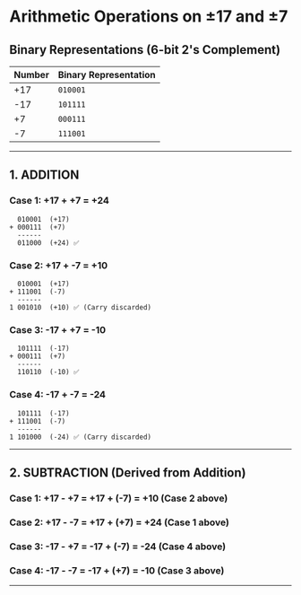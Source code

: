 # Arithmetic Operations on ±17 and ±7
## Binary Representations (6-bit 2's Complement)

| Number | Binary Representation |
|--------|----------------------|
| +17 | `010001` |
| -17 | `101111` |
| +7 | `000111` |
| -7 | `111001` |

---

## 1. ADDITION

### Case 1: +17 + +7 = +24
```
  010001  (+17)
+ 000111  (+7)
  ------
  011000  (+24) ✅
```

### Case 2: +17 + -7 = +10
```
  010001  (+17)
+ 111001  (-7)
  ------
1 001010  (+10) ✅ (Carry discarded)
```

### Case 3: -17 + +7 = -10
```
  101111  (-17)
+ 000111  (+7)
  ------
  110110  (-10) ✅
```

### Case 4: -17 + -7 = -24
```
  101111  (-17)
+ 111001  (-7)
  ------
1 101000  (-24) ✅ (Carry discarded)
```

---

## 2. SUBTRACTION (Derived from Addition)

### Case 1: +17 - +7 = +17 + (-7) = **+10** (Case 2 above)

### Case 2: +17 - -7 = +17 + (+7) = **+24** (Case 1 above)

### Case 3: -17 - +7 = -17 + (-7) = **-24** (Case 4 above)

### Case 4: -17 - -7 = -17 + (+7) = **-10** (Case 3 above)

---
